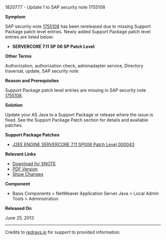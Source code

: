 1820777 - Update 1 to SAP security note 1755108

**Symptom**

SAP security note [1755108](https://me.sap.com/notes/1755108) has been rereleased due to missing Support Package patch level entries. Newly added Support Package patch level entries are listed below:

- **SERVERCORE 7.11 SP 06 SP Patch Level**

**Other Terms**

Authorization, authorization check, adminadapter service, Directory traversal, update, SAP security note

**Reason and Prerequisites**

Support Package patch level entries are missing in SAP security note [1755108](https://me.sap.com/notes/1755108).

**Solution**

Update your AS Java to a Support Package or release where the issue is fixed. See the Support Package Patch section for details and available patches.

**Support Package Patches**

- [J2EE ENGINE SERVERCORE 7.11 SP006 Patch Level 000043](https://userapps.support.sap.com/sap/support/swdc/notes?cvnr=01200314690200006908&support_package=SP006&patch_level=000043)

**Relevant Links**

- [Download for SNOTE](https://notesdownloads.sap.com/note/0040000017601002017)
- [PDF Version](https://userapps.support.sap.com/sap/support/sfm/notes/print/0001820777?language=en-US&token=5E627A62149C8B5C7628A6AEB5F9C4AD)
- [Show Changes](https://me.sap.com/notesLatestChanges/0001820777/E/diff)

**Component**

- Basis Components > NetWeaver Application Server Java > Local Admin Tools > Administration

**Released On**

June 25, 2013

---

Credits to [redrays.io](https://redrays.io) for support to provided information.